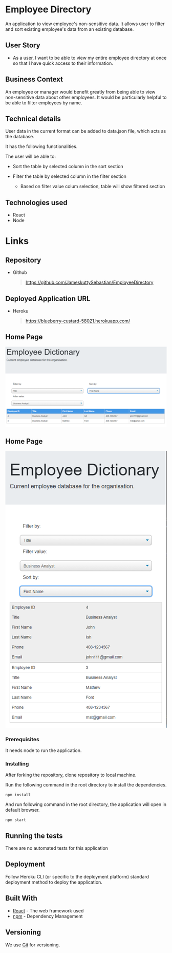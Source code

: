 # Employee Directory

An application to view employee's non-sensitive data. It allows user to filter and sort existing employee's data from an existing database.

## User Story

- As a user, I want to be able to view my entire employee directory at once so that I have quick access to their information.

## Business Context

An employee or manager would benefit greatly from being able to view non-sensitive data about other employees. It would be particularly helpful to be able to filter employees by name.

## Technical details

User data in the current format can be added to data.json file, which acts as the database.

It has the following functionalities.

The user will be able to:

- Sort the table by selected column in the sort section

- Filter the table by selected column in the filter section
  - Based on filter value colum selection, table will show filtered section

## Technologies used

- React
- Node

# Links

## Repository

* Github

  > https://github.com/JameskuttySebastian/EmployeeDirectory

## Deployed Application URL

* Heroku
  > https://blueberry-custard-58021.herokuapp.com/

## Home Page

![Home Page](./public/img/home.png)

## Home Page

![Responsive Home Page](./public/img/responsiveHome.png)

### Prerequisites

It needs node to run the application.

### Installing

After forking the repository, clone repository to local machine.

Run the following command in the root directory to install the dependencies.

```
npm install
```

And run following command in the root directory, the application will open in default browser.

```
npm start
```

## Running the tests

There are no automated tests for this application

## Deployment

Follow Heroku CLI (or specific to the deployment platform) standard deployment method to deploy the application.

## Built With

- [React](https://reactjs.org/) - The web framework used
- [npm](https://www.npmjs.com/) - Dependency Management

## Versioning

We use [Git](https://git-scm.com/) for versioning.